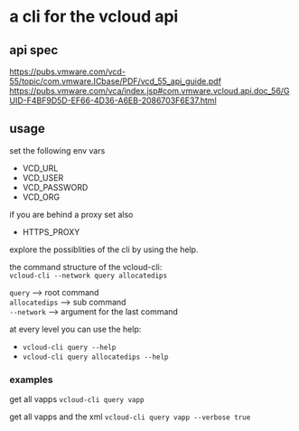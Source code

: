 # a cli for the vcloud api

## api spec

https://pubs.vmware.com/vcd-55/topic/com.vmware.ICbase/PDF/vcd_55_api_guide.pdf  
https://pubs.vmware.com/vca/index.jsp#com.vmware.vcloud.api.doc_56/GUID-F4BF9D5D-EF66-4D36-A6EB-2086703F6E37.html

## usage

set the following env vars
* VCD_URL
* VCD_USER
* VCD_PASSWORD
* VCD_ORG

if you are behind a proxy set also
* HTTPS_PROXY

explore the possiblities of the cli by using the help.  

the command structure of the vcloud-cli:  
`vcloud-cli --network query allocatedips`

`query` --> root command  
`allocatedips` --> sub command  
`--network` --> argument for the last command

at every level you can use the help:    
* `vcloud-cli query --help`
* `vcloud-cli query allocatedips --help`

### examples

get all vapps
`vcloud-cli query vapp`

get all vapps and the xml
`vcloud-cli query vapp --verbose true`
